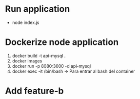 # Run application
- node index.js

# Dockerize node application
1. docker build -t api-mysql .
2. docker images
3. docker run -p 8080:3000 -d api-mysql
4. docker exec -it <container id> /bin/bash -> Para entrar al bash del container


# Add feature-b

